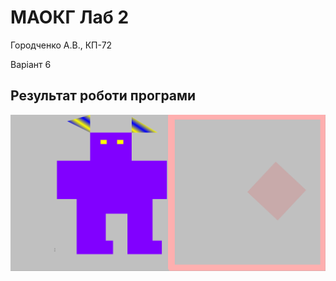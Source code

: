 # МАОКГ Лаб 2
Городченко А.В., КП-72

Варіант 6

## Результат роботи програми

![lab2 result gif](result.gif)
